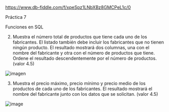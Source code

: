   https://www.db-fiddle.com/f/xpeSpz1LNbXBz8GMCPeL1c/0
  
   Práctica 7
   
   Funciones en SQL
   
 2. Muestra el número total de productos que tiene cada uno de los fabricantes. El listado también debe incluir los fabricantes que no tienen ningún producto. El           resultado mostrará dos columnas, una con el nombre del fabricante y otra con el número de productos que tiene. Ordene el resultado descendentemente por el número de     productos. (valor 4.5)




  ![imagen](https://user-images.githubusercontent.com/101213081/177850064-c54af4fa-026c-4ac6-bf50-798e0b66a7b5.png)
  

   
   
  3. Muestra el precio máximo, precio mínimo y precio medio de los productos de cada uno de los fabricantes. El resultado mostrará el nombre del fabricante junto con         los datos que se solicitan. (valor 4.5)
  
  
  ![image](https://user-images.githubusercontent.com/101213081/177853440-85eff016-7561-4880-b9e6-d6369e9291c1.png)

